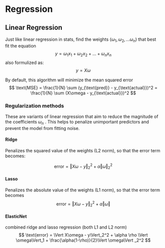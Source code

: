 

# Regression

## Linear Regression

Just like linear regression in stats, find the weights ($\omega_1, \omega_2, ... \omega_n$) that best fit the equation
$$
y = \omega_1 x_1 + \omega_2 x_2 + ... + \omega_n x_n
$$
also formulized as:
$$
y = X\omega
$$

By default, this algorithm will minimize the mean squared error
$$
\text{MSE} = \frac{1}{N} \sum (y_{\text{pred}} - y_{\text{actual}})^2 = \frac{1}{N} \sum (X\omega - y_{\text{actual}})^2
$$


### Regularization methods
These are variants of linear regression that aim to reduce the magnitude of the coefficients $\omega_n$ . This helps to penalize unimportant predictors and prevent the model from fitting noise.

#### Ridge
Penalizes the squared value of the weights (L2 norm), so that the error term becomes:

$$
\text{error} = \Vert X\omega - y\Vert_2^2 + \alpha\Vert\omega\Vert_2^2
$$

#### Lasso
Penalizes the absolute value of the weights (L1 norm), so that the error term becomes
$$
\text{error} = \Vert X\omega - y \Vert_2^2 + \alpha\Vert\omega\Vert
$$

#### ElasticNet
combined ridge and lasso regression (both L1 and L2 norm)
$$
\text{error} = \Vert X\omega - y\Vert_2^2 + \alpha \rho \Vert \omega\Vert_1 + \frac{\alpha(1-\rho)}{2}\Vert \omega\Vert _2^2
$$
